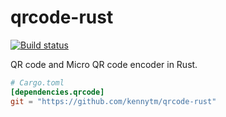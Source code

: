 qrcode-rust
===========

[![Build status](https://travis-ci.org/kennytm/qrcode-rust.svg?branch=master)](https://travis-ci.org/kennytm/qrcode-rust)

QR code and Micro QR code encoder in Rust.

```toml
# Cargo.toml
[dependencies.qrcode]
git = "https://github.com/kennytm/qrcode-rust"
```


